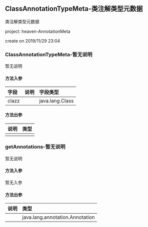 ## ClassAnnotationTypeMeta-类注解类型元数据

类注解类型元数据

<p> project: heaven-AnnotationMeta </p>
<p> create on 2019/11/29 23:04 </p>

### ClassAnnotationTypeMeta-暂无说明

暂无说明

#### 方法入参

| 字段 | 说明 | 字段类型 |
|:---|:---|:---|
| clazz |  | java.lang.Class |

#### 方法出参

| 说明 | 类型 |
|:---|:---|
|  |  |

### getAnnotations-暂无说明

暂无说明

#### 方法入参

暂无入参

#### 方法出参

| 说明 | 类型 |
|:---|:---|
|  | java.lang.annotation.Annotation |




